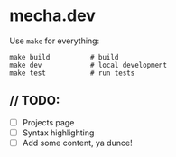 # mecha.dev

Use `make` for everything:

```
make build          # build
make dev            # local development
make test           # run tests
```

## // TODO:

- [ ] Projects page
- [ ] Syntax highlighting
- [ ] Add some content, ya dunce!
